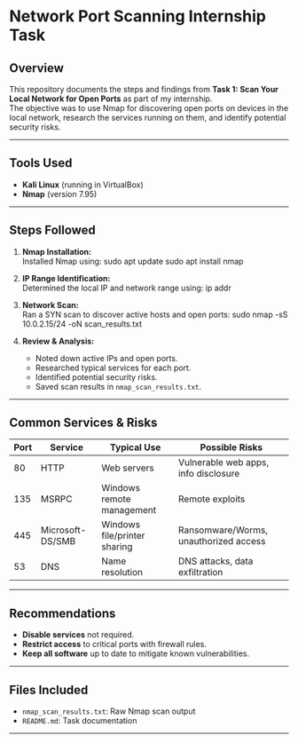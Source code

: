# Network Port Scanning Internship Task

## Overview

This repository documents the steps and findings from **Task 1: Scan Your Local Network for Open Ports** as part of my internship.  
The objective was to use Nmap for discovering open ports on devices in the local network, research the services running on them, and identify potential security risks.

---

## Tools Used

- **Kali Linux** (running in VirtualBox)
- **Nmap** (version 7.95)

---

## Steps Followed

1. **Nmap Installation:**  
   Installed Nmap using:
   sudo apt update
   sudo apt install nmap

2. **IP Range Identification:**  
    Determined the local IP and network range using:
    ip addr

3. **Network Scan:**  
    Ran a SYN scan to discover active hosts and open ports:
    sudo nmap -sS 10.0.2.15/24 -oN scan_results.txt

4. **Review & Analysis:**  
    - Noted down active IPs and open ports.
    - Researched typical services for each port.
    - Identified potential security risks.
    - Saved scan results in `nmap_scan_results.txt`.


---

## Common Services & Risks

| Port | Service        | Typical Use                       | Possible Risks                         |
|------|---------------|-----------------------------------|----------------------------------------|
| 80   | HTTP          | Web servers                       | Vulnerable web apps, info disclosure   |
| 135  | MSRPC         | Windows remote management         | Remote exploits                        |
| 445  | Microsoft-DS/SMB | Windows file/printer sharing   | Ransomware/Worms, unauthorized access  |
| 53   | DNS           | Name resolution                   | DNS attacks, data exfiltration         |

---

## Recommendations

- **Disable services** not required.
- **Restrict access** to critical ports with firewall rules.
- **Keep all software** up to date to mitigate known vulnerabilities.

---

## Files Included

- `nmap_scan_results.txt`: Raw Nmap scan output  
- `README.md`: Task documentation

---

